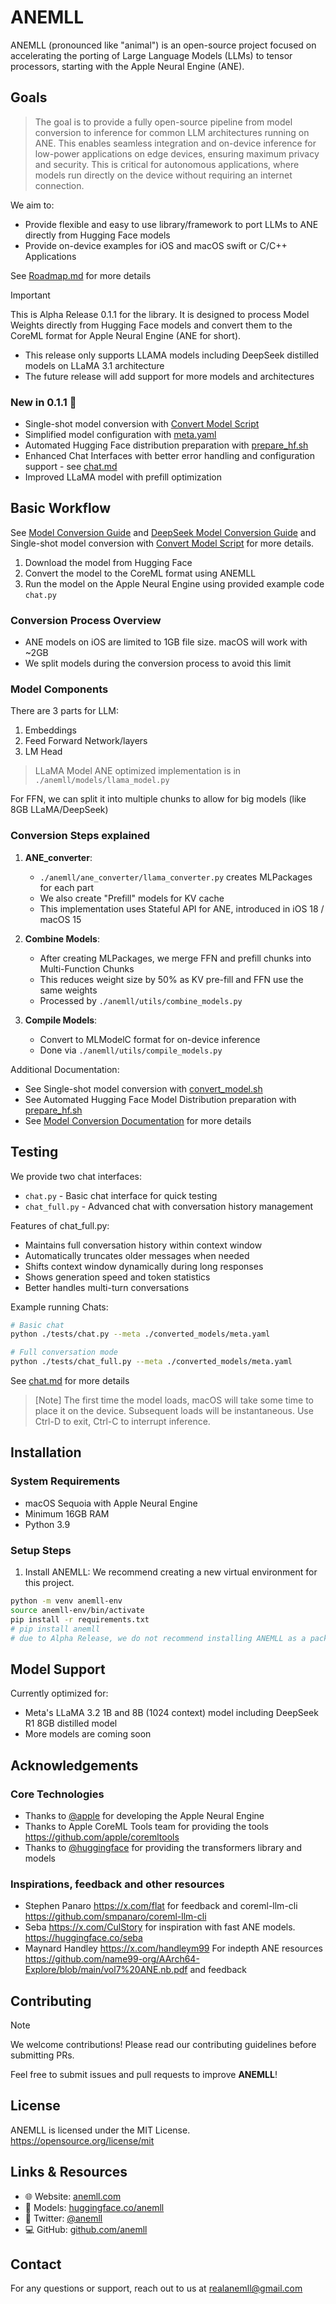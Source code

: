 # ANEMLL

ANEMLL (pronounced like "animal") is an open-source project focused on accelerating the porting of Large Language Models (LLMs) to tensor processors, starting with the Apple Neural Engine (ANE).

## Goals
> The goal is to provide a fully open-source pipeline from model conversion to inference for common LLM architectures running on ANE.
> This enables seamless integration and on-device inference for low-power applications on edge devices, ensuring maximum privacy and security.
> This is critical for autonomous applications, where models run directly on the device without requiring an internet connection.

We aim to:
- Provide flexible and easy to use library/framework to port LLMs to ANE directly from Hugging Face models
- Provide on-device examples for iOS and macOS swift or C/C++ Applications

See [Roadmap.md](./docs/Roadmap.md) for more details

> [!Important]
> This is Alpha Release 0.1.1 for the library. It is designed to process Model Weights directly from Hugging Face models and convert them to the CoreML format for Apple Neural Engine (ANE for short).
> - This release only supports LLAMA models including DeepSeek distilled models on LLaMA 3.1 architecture
> - The future release will add support for more models and architectures


### New in 0.1.1 🚀
- Single-shot model conversion with [Convert Model Script](./docs/convert_model.md)
- Simplified model configuration with [meta.yaml](./docs/chat.md)
- Automated Hugging Face distribution preparation with [prepare_hf.sh](./docs/prepare_hf.md)
- Enhanced Chat Interfaces with better error handling and configuration support - see [chat.md](./docs/chat.md)
- Improved LLaMA model with prefill optimization 

## Basic Workflow

See [Model Conversion Guide](./docs/convert.md) and [DeepSeek Model Conversion Guide](./docs/ConvertingDeepSeek.md) and Single-shot model conversion with [Convert Model Script](./docs/convert_model.md) for more details.

1. Download the model from Hugging Face
2. Convert the model to the CoreML format using ANEMLL
3. Run the model on the Apple Neural Engine using provided example code `chat.py`

### Conversion Process Overview
- ANE models on iOS are limited to 1GB file size. macOS will work with ~2GB
- We split models during the conversion process to avoid this limit

### Model Components
There are 3 parts for LLM:
1. Embeddings
2. Feed Forward Network/layers 
3. LM Head

> LLaMA Model ANE optimized implementation is in `./anemll/models/llama_model.py`

For FFN, we can split it into multiple chunks to allow for big models (like 8GB LLaMA/DeepSeek)

### Conversion Steps explained

1. **ANE_converter**:
   - `./anemll/ane_converter/llama_converter.py` creates MLPackages for each part
   - We also create "Prefill" models for KV cache
   - This implementation uses Stateful API for ANE, introduced in iOS 18 / macOS 15

2. **Combine Models**:
   - After creating MLPackages, we merge FFN and prefill chunks into Multi-Function Chunks
   - This reduces weight size by 50% as KV pre-fill and FFN use the same weights
   - Processed by `./anemll/utils/combine_models.py`

3. **Compile Models**:
   - Convert to MLModelC format for on-device inference
   - Done via `./anemll/utils/compile_models.py`

Additional Documentation:
- See Single-shot model conversion with [convert_model.sh](./docs/convert_model.md)
- See Automated Hugging Face Model Distribution preparation with [prepare_hf.sh](./docs/prepare_hf.md)
- See [Model Conversion Documentation](./docs/convert.md) for more details


## Testing

We provide two chat interfaces:
- `chat.py` - Basic chat interface for quick testing
- `chat_full.py` - Advanced chat with conversation history management

Features of chat_full.py:
- Maintains full conversation history within context window
- Automatically truncates older messages when needed
- Shifts context window dynamically during long responses
- Shows generation speed and token statistics
- Better handles multi-turn conversations

Example running Chats:

```bash
# Basic chat
python ./tests/chat.py --meta ./converted_models/meta.yaml

# Full conversation mode
python ./tests/chat_full.py --meta ./converted_models/meta.yaml
```
See [chat.md](./docs/chat.md) for more details 

> [Note]
>The first time the model loads, macOS will take some time to place it on the device. Subsequent loads will be instantaneous. Use Ctrl-D to exit, Ctrl-C to interrupt inference.



## Installation

### System Requirements
- macOS Sequoia with Apple Neural Engine
- Minimum 16GB RAM
- Python 3.9

### Setup Steps

1. Install ANEMLL:
We recommend creating a new virtual environment for this project.
```bash
python -m venv anemll-env
source anemll-env/bin/activate
pip install -r requirements.txt
# pip install anemll
# due to Alpha Release, we do not recommend installing ANEMLL as a package yet
```



## Model Support

Currently optimized for:
- Meta's LLaMA 3.2 1B and 8B (1024 context) model including DeepSeek R1 8GB distilled model
- More models are coming soon

## Acknowledgements

### Core Technologies
- Thanks to [@apple](https://apple.com) for developing the Apple Neural Engine 
- Thanks to Apple CoreML Tools team for providing the tools https://github.com/apple/coremltools
- Thanks to [@huggingface](https://huggingface.co) for providing the transformers library and models

### Inspirations, feedback and other resources
- Stephen Panaro https://x.com/flat for feedback and coreml-llm-cli https://github.com/smpanaro/coreml-llm-cli 
- Seba https://x.com/CulStory for inspiration with fast ANE models. https://huggingface.co/seba
- Maynard Handley https://x.com/handleym99 For indepth ANE resources https://github.com/name99-org/AArch64-Explore/blob/main/vol7%20ANE.nb.pdf and feedback

## Contributing

> [!Note]
> We welcome contributions! Please read our contributing guidelines before submitting PRs.

Feel free to submit issues and pull requests to improve **ANEMLL**!

## License

ANEMLL is licensed under the MIT License.
https://opensource.org/license/mit 

## Links & Resources

- 🌐 Website: [anemll.com](https://anemll.com)
- 🤗 Models: [huggingface.co/anemll](https://huggingface.co/anemll)
- 📱 Twitter: [@anemll](https://x.com/anemll)
- 💻 GitHub: [github.com/anemll](https://github.com/anemll)

## Contact

For any questions or support, reach out to us at [realanemll@gmail.com](mailto:realanemll@gmail.com)
